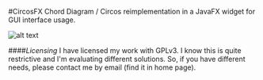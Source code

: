 #CircosFX
Chord Diagram / Circos reimplementation in a JavaFX widget for GUI interface usage.

![alt text](https://github.com/paolopavan/circosFX/blob/master/demo/circos%20widget%202%20borderless.png "Example chart")




####_Licensing_
I have licensed my work with GPLv3. I know this is quite restrictive and I'm evaluating different solutions. 
So, if you have different needs, please contact me by email (find it in home page).
